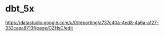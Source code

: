 # dbt_5x

https://datastudio.google.com/u/0/reporting/a737c40a-4ed8-4a6a-a127-332caea9713f/page/CZHsC/edit 
